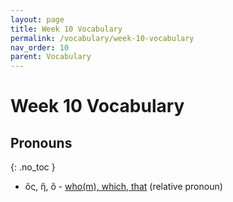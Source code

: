 ```yaml
---
layout: page
title: Week 10 Vocabulary
permalink: /vocabulary/week-10-vocabulary
nav_order: 10
parent: Vocabulary
---
```


# Week 10 Vocabulary

## Pronouns
{: .no_toc }

* ὅς, ἥ, ὅ - [who(m), which, that](https://logeion.uchicago.edu/ὅς) (relative pronoun)